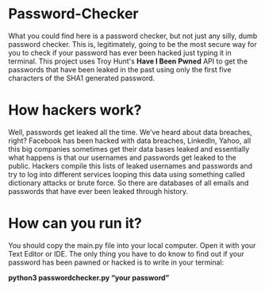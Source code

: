 # Password-Checker
What you could find here is a password checker, but not just any silly, dumb password checker.
This is, legitimately, going to be the most secure way for you to check if your password has ever been hacked just typing it in terminal.
This project uses Troy Hunt's **Have I Been Pwned** API to get the passwords that have been leaked in the past using only the first five characters of the SHA1 generated password.

# How hackers work?
Well, passwords get leaked all the time. We’ve heard about data breaches, right? Facebook has been hacked with data breaches, LinkedIn, Yahoo, all this big companies sometimes get their data bases leaked and essentially what happens is that our usernames and passwords get leaked to the public.
Hackers compile this lists of leaked usernames and passwords and try to log into different services  looping this data using something called dictionary attacks or brute force.
So there are databases of all emails and passwords that have ever been leaked through history.

# How can you run it?
You should copy the main.py file into your local computer.
Open it with your Text Editor or IDE.
The only thing you have to do know to find out if your password has been pawned or hacked is to write in your terminal: 

**python3 passwordchecker.py “your password”**
